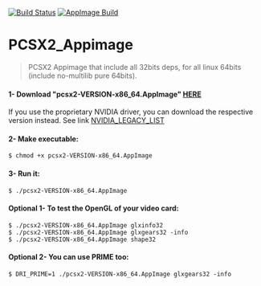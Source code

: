 [![Build Status](https://travis-ci.com/ferion11/PCSX2_Appimage.svg?branch=master)](https://travis-ci.com/ferion11/PCSX2_Appimage) [![AppImage Build](https://img.shields.io/badge/AppImage-build-blue)](https://github.com/ferion11/PCSX2_Appimage/releases)

#  PCSX2_Appimage

>  PCSX2 Appimage that include all 32bits deps, for all linux 64bits (include no-multilib pure 64bits).

####  1- Download "pcsx2-VERSION-x86_64.AppImage" [HERE][PCSX2]
If you use the proprietary NVIDIA driver, you can download the respective version instead. See link [NVIDIA_LEGACY_LIST][NVIDIA_LEGACY]
####  2- Make executable:
```
$ chmod +x pcsx2-VERSION-x86_64.AppImage
```
####  3- Run it:
```
$ ./pcsx2-VERSION-x86_64.AppImage
```
####  Optional 1- To test the OpenGL of your video card:
```
$ ./pcsx2-VERSION-x86_64.AppImage glxinfo32
$ ./pcsx2-VERSION-x86_64.AppImage glxgears32 -info
$ ./pcsx2-VERSION-x86_64.AppImage shape32
```
####  Optional 2- You can use PRIME too:
```
$ DRI_PRIME=1 ./pcsx2-VERSION-x86_64.AppImage glxgears32 -info
```

[PCSX2]: https://github.com/ferion11/PCSX2_Appimage/releases/tag/continuous "HERE"
[NVIDIA_LEGACY]: https://www.nvidia.com/en-us/drivers/unix/legacy-gpu/ "NVIDIA_LEGACY_LIST"
